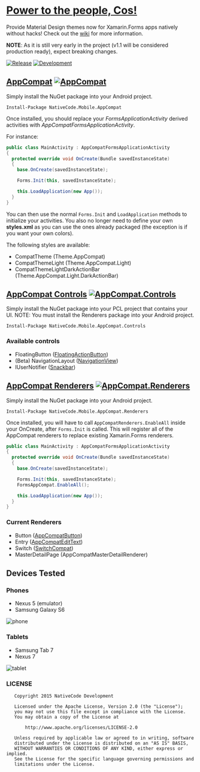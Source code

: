 # [Power to the people, Cos!](http://www.imdb.com/title/tt0105435/?ref_=nv_sr_1)

Provide Material Design themes now for Xamarin.Forms apps natively without hacks! Check out the [wiki](https://github.com/nativecode-dev/oss-xamarin/wiki) for more information.

**NOTE**: As it is still very early in the project (v1.1 will be considered production ready), expect breaking changes.

[![Release](https://img.shields.io/teamcity/http/nativecode.no-ip.org:90/s/xamarin_master.svg?style=flat-square&label=master)](http://nativecode.no-ip.org:90/viewType.html?buildTypeId=xamarin_master&guest=1)
[![Development](https://img.shields.io/teamcity/http/nativecode.no-ip.org:90/s/xamarin_development.svg?style=flat-square&label=development)](http://nativecode.no-ip.org:90/viewType.html?buildTypeId=xamarin_development&guest=1)

## [AppCompat](https://www.nuget.org/packages/NativeCode.Mobile.AppCompat/) [![AppCompat](https://img.shields.io/nuget/v/NativeCode.Mobile.AppCompat.svg?style=flat-square&label=AppCompat)](https://www.nuget.org/packages/NativeCode.Mobile.AppCompat/)

Simply install the NuGet package into your Android project.

`Install-Package NativeCode.Mobile.AppCompat`

Once installed, you should replace your *FormsApplicationActivity* derived activities with *AppCompatFormsApplicationActivity*.

For instance:

```csharp
public class MainActivity : AppCompatFormsApplicationActivity
{
  protected override void OnCreate(Bundle savedInstanceState)
  {
    base.OnCreate(savedInstanceState);

    Forms.Init(this, savedInstanceState);

    this.LoadApplication(new App());
  }
}
```

You can then use the normal `Forms.Init` and `LoadApplication` methods to initialize your activities. You also no longer need to define your own **styles.xml** as you can use the ones already packaged (the exception is if you want your own colors).

The following styles are available:
- CompatTheme (Theme.AppCompat)
- CompatThemeLight (Theme.AppCompat.Light)
- CompatThemeLightDarkActionBar (Theme.AppCompat.Light.DarkActionBar)

## [AppCompat Controls](https://www.nuget.org/packages/NativeCode.Mobile.AppCompat.Controls/) [![AppCompat.Controls](https://img.shields.io/nuget/v/NativeCode.Mobile.AppCompat.Controls.svg?style=flat-square&label=AppCompat.Controls)](https://www.nuget.org/packages/NativeCode.Mobile.AppCompat.Controls/)

Simply install the NuGet package into your PCL project that contains your UI.
NOTE: You must install the Renderers package into your Android project.

`Install-Package NativeCode.Mobile.AppCompat.Controls`

### Available controls
- FloatingButton ([FloatingActionButton](https://developer.android.com/reference/android/support/design/widget/FloatingActionButton.html))
- (Beta) NavigationLayout ([NavigationView](https://developer.android.com/reference/android/support/design/widget/NavigationView.html))
- IUserNotifier ([Snackbar](https://developer.android.com/reference/android/support/design/widget/Snackbar.html))

## [AppCompat Renderers](https://www.nuget.org/packages/NativeCode.Mobile.AppCompat.Renderers/) [![AppCompat.Renderers](https://img.shields.io/nuget/v/NativeCode.Mobile.AppCompat.Renderers.svg?style=flat-square&label=AppCompat.Renderers)](https://www.nuget.org/packages/NativeCode.Mobile.AppCompat.Renderers/)

Simply install the NuGet package into your Android project.

`Install-Package NativeCode.Mobile.AppCompat.Renderers`

Once installed, you will have to call `AppCompatRenderers.EnableAll` inside your OnCreate, after `Forms.Init` is called. This will register all of the AppCompat renderers to replace existing Xamarin.Forms renderers.

```csharp
public class MainActivity : AppCompatFormsApplicationActivity
{
  protected override void OnCreate(Bundle savedInstanceState)
  {
    base.OnCreate(savedInstanceState);

    Forms.Init(this, savedInstanceState);
    FormsAppCompat.EnableAll();

    this.LoadApplication(new App());
  }
}
```

### Current Renderers
- Button ([AppCompatButton](http://developer.android.com/reference/android/support/v7/widget/AppCompatButton.html))
- Entry ([AppCompatEditText](http://developer.android.com/reference/android/support/v7/widget/AppCompatEditText.html))
- Switch ([SwitchCompat](http://developer.android.com/reference/android/support/v7/widget/SwitchCompat.html))
- MasterDetailPage (AppCompatMasterDetailRenderer)

## Devices Tested

### Phones
- Nexus 5 (emulator)
- Samsung Galaxy S6

![phone](screenshots/phone.gif)

### Tablets
- Samsung Tab 7
- Nexus 7

![tablet](screenshots/tablet.gif)

### LICENSE
```
   Copyright 2015 NativeCode Development

   Licensed under the Apache License, Version 2.0 (the "License");
   you may not use this file except in compliance with the License.
   You may obtain a copy of the License at

       http://www.apache.org/licenses/LICENSE-2.0

   Unless required by applicable law or agreed to in writing, software
   distributed under the License is distributed on an "AS IS" BASIS,
   WITHOUT WARRANTIES OR CONDITIONS OF ANY KIND, either express or implied.
   See the License for the specific language governing permissions and
   limitations under the License.
 ```
